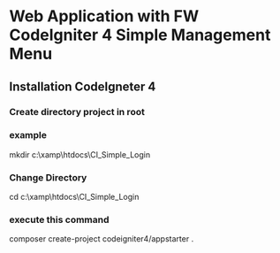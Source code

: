 # Web Application with FW CodeIgniter 4 Simple Management Menu

## Installation CodeIgneter 4

### Create directory project in root

### example

mkdir c:\xamp\htdocs\CI_Simple_Login

### Change Directory

cd c:\xamp\htdocs\CI_Simple_Login

### execute this command

composer create-project codeigniter4/appstarter .
